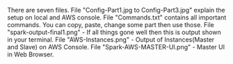 There are seven files.
File "Config-Part1.jpg to Config-Part3.jpg" explain the setup on local and AWS console.
File "Commands.txt" contains all important commands. You can copy, paste, change some part then use those.
File "spark-output-final1.png" - If all things gone well then this is output shown in your terminal.
File "AWS-Instances.png" - Output of Instances(Master and Slave) on AWS Console.
File "Spark-AWS-MASTER-UI.png" - Master UI in Web Browser. 
